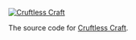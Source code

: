 <p><a href="https://cruftlesscraft.com/"><img src="https://github.com/ben-rogerson/cruftless-craft/blob/master/static/social-image-default-red.png" alt="Cruftless Craft"></a></p>

The source code for [Cruftless Craft](https://cruftlesscraft.com/).
